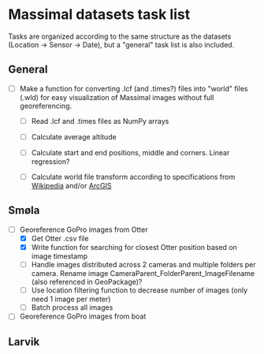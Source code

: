 # Massimal datasets task list
Tasks are organized according to the same structure as the datasets (Location -> Sensor -> Date), but a "general" task list is also included. 

## General
- [ ] Make a function for converting .lcf (and .times?) files into "world" files (.wld) for easy visualization of Massimal images without full georeferencing.
    - [ ] Read .lcf and .times files as NumPy arrays
    - [ ] Calculate average altitude
    - [ ] Calculate start and end positions, middle and corners. Linear regression?
    - [ ] Calculate world file transform according to specifications from [Wikipedia](https://en.wikipedia.org/wiki/World_file) and/or [ArcGIS](https://pro.arcgis.com/en/pro-app/3.1/help/data/imagery/world-files-for-raster-datasets.htm) 


## Smøla
- [ ] Georeference GoPro images from Otter
    - [x] Get Otter .csv file
    - [x] Write function for searching for closest Otter position based on image timestamp
    - [ ] Handle images distributed across 2 cameras and multiple folders per camera. Rename image CameraParent\_FolderParent\_ImageFilename (also referenced in GeoPackage)?
    - [ ] Use location filtering function to decrease number of images (only need 1 image per meter)
    - [ ] Batch process all images
- [ ] Georeference GoPro images from boat

## Larvik


